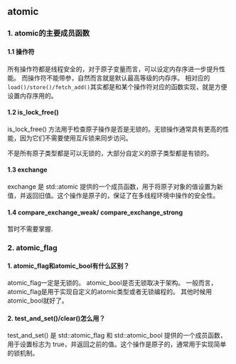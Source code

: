 ## atomic

### 1. atomic的主要成员函数

#### 1.1 操作符
所有操作符都是线程安全的，对于原子变量而言，可以设定内存序进一步提升性能。
而操作符不能带参，自然而言就是默认最高等级的内存序。
相对应的`load()/store()/fetch_add()`其实都是和某个操作符对应的函数实现，就是方便设置内存序用的。

#### 1.2 is_lock_free()
is_lock_free() 方法用于检查原子操作是否是无锁的。无锁操作通常具有更高的性能，因为它们不需要使用互斥锁来同步访问。

不是所有原子类型都是可以无锁的，大部分自定义的原子类型都是有锁的。

#### 1.3 exchange
exchange 是 std::atomic 提供的一个成员函数，用于将原子对象的值设置为新值，并返回旧值。这个操作是原子的，保证了在多线程环境中操作的安全性。

#### 1.4 compare_exchange_weak/ compare_exchange_strong
暂时不需要掌握.

### 2. atomic_flag

#### 1. atomic_flag和atomic_bool有什么区别？
atomic_flag一定是无锁的。
atomic_bool是否无锁取决于架构。
一般而言，atomic_flag是用于实现自定义的atomic类型或者无锁编程的。
其他时候用atomic_bool就好了。

#### 2. test_and_set()/clear()怎么用？
test_and_set() 是 std::atomic_flag 和 std::atomic_bool 提供的一个成员函数，用于设置标志为 true，并返回之前的值。这个操作是原子的，通常用于实现简单的锁机制。